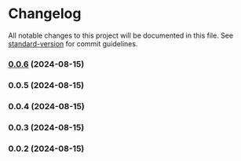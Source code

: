 # Changelog

All notable changes to this project will be documented in this file. See [standard-version](https://github.com/conventional-changelog/standard-version) for commit guidelines.

### [0.0.6](https://github.com/joservrmdz/bootcamp/compare/v0.0.5...v0.0.6) (2024-08-15)

### 0.0.5 (2024-08-15)

### 0.0.4 (2024-08-15)

### 0.0.3 (2024-08-15)

### 0.0.2 (2024-08-15)
